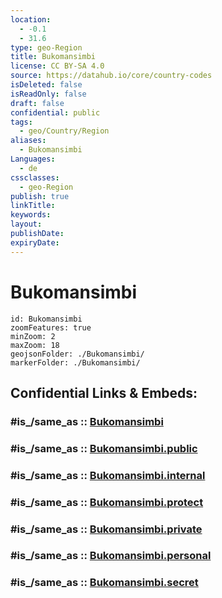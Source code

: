 ```yaml
---
location:
  - -0.1
  - 31.6
type: geo-Region
title: Bukomansimbi
license: CC BY-SA 4.0
source: https://datahub.io/core/country-codes
isDeleted: false
isReadOnly: false
draft: false
confidential: public
tags:
  - geo/Country/Region
aliases:
  - Bukomansimbi
Languages:
  - de
cssclasses:
  - geo-Region
publish: true
linkTitle:
keywords:
layout:
publishDate:
expiryDate:
---
```


# Bukomansimbi

```leaflet
id: Bukomansimbi
zoomFeatures: true 
minZoom: 2 
maxZoom: 18
geojsonFolder: ./Bukomansimbi/
markerFolder: ./Bukomansimbi/
```


## Confidential Links & Embeds: 

### #is_/same_as :: [Bukomansimbi](/_Standards/Earth/Continent/Africa/Africa~Central/Uganda/regions~Uganda/Uganda~Central/Bukomansimbi.md) 

### #is_/same_as :: [Bukomansimbi.public](/_public/Earth/Continent/Africa/Africa~Central/Uganda/regions~Uganda/Uganda~Central/Bukomansimbi.public.md) 

### #is_/same_as :: [Bukomansimbi.internal](/_internal/Earth/Continent/Africa/Africa~Central/Uganda/regions~Uganda/Uganda~Central/Bukomansimbi.internal.md) 

### #is_/same_as :: [Bukomansimbi.protect](/_protect/Earth/Continent/Africa/Africa~Central/Uganda/regions~Uganda/Uganda~Central/Bukomansimbi.protect.md) 

### #is_/same_as :: [Bukomansimbi.private](/_private/Earth/Continent/Africa/Africa~Central/Uganda/regions~Uganda/Uganda~Central/Bukomansimbi.private.md) 

### #is_/same_as :: [Bukomansimbi.personal](/_personal/Earth/Continent/Africa/Africa~Central/Uganda/regions~Uganda/Uganda~Central/Bukomansimbi.personal.md) 

### #is_/same_as :: [Bukomansimbi.secret](/_secret/Earth/Continent/Africa/Africa~Central/Uganda/regions~Uganda/Uganda~Central/Bukomansimbi.secret.md)

